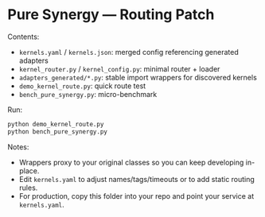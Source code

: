 # Pure Synergy — Routing Patch

Contents:
- `kernels.yaml` / `kernels.json`: merged config referencing generated adapters
- `kernel_router.py` / `kernel_config.py`: minimal router + loader
- `adapters_generated/*.py`: stable import wrappers for discovered kernels
- `demo_kernel_route.py`: quick route test
- `bench_pure_synergy.py`: micro-benchmark

Run:
```bash
python demo_kernel_route.py
python bench_pure_synergy.py
```

Notes:
- Wrappers proxy to your original classes so you can keep developing in-place.
- Edit `kernels.yaml` to adjust names/tags/timeouts or to add static routing rules.
- For production, copy this folder into your repo and point your service at `kernels.yaml`.
